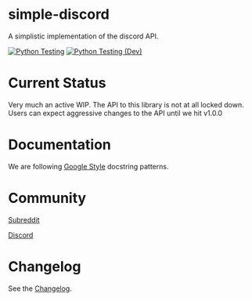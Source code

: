 # simple-discord

A simplistic implementation of the discord API.

[![Python Testing](https://github.com/jmurrayufo/simple-discord/actions/workflows/python-testing.yml/badge.svg?branch=main)](https://github.com/jmurrayufo/simple-discord/actions/workflows/python-testing.yml) [![Python Testing (Dev)](https://github.com/jmurrayufo/simple-discord/actions/workflows/python-testing.yml/badge.svg?branch=dev)](https://github.com/jmurrayufo/simple-discord/actions/workflows/python-testing.yml)

# Current Status

Very much an active WIP. The API to this library is not at all locked down. Users can expect aggressive changes to the API until we hit v1.0.0

# Documentation

We are following [Google Style](https://sphinxcontrib-napoleon.readthedocs.io/en/latest/example_google.html) docstring patterns.

# Community

[Subreddit](https://www.reddit.com/r/simple_discord/)

[Discord](https://discord.gg/Q9NFzgZx)

# Changelog

See the [Changelog](docs/changelog.md).